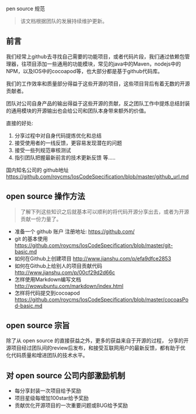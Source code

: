 
pen source 规范

> 该文档根据团队的发展持续维护更新。

## 前言

我们经常上github去寻找自己需要的功能项目，或者代码片段，我们通过依赖包管理器，往项目添加一些通用的功能模块，常见的java中的Maven，nodejs中的NPM，以及IOS中的cocoapod等，也大部分都是基于github代码库。

我们的工作效率和质量部分得益于这些开源的项目，这些项目背后有着无数的开源贡献者。

团队对公司自身产品的输出得益于这些开源的贡献，反之团队工作中提炼总结封装的通用模块的开源输出也会给公司和团队本身带来额外的价值。

直接的好处:   
1. 分享过程中对自身代码提炼优化和总结   
2. 接受使用者的一线反馈，更容易发现潜在的问题   
3. 接受一些列规范审核测试   
4. 指引团队把握最新前言的技术更新反馈 
 等.....

 国内知名公司的 github地址 https://github.com/roycms/IosCodeSpecification/blob/master/github_url.md

## open source 操作方法
> 了解下列这些知识之后就基本可以顺利的将代码开源分享出去，或者为开源贡献一份力量了。

* 准备一个 github 账户 注册地址: https://github.com/
* git 的基本使用 https://github.com/roycms/IosCodeSpecification/blob/master/git-basic.md
* 如何在Github上创建项目 http://www.jianshu.com/p/efa9dfce2853
* 如何在Github上给别人的项目贡献代码 http://www.jianshu.com/p/00cf29d2d66c
* 怎样使用Markdown编写文档 http://wowubuntu.com/markdown/index.html
* 怎样将代码提交到cocoapod https://github.com/roycms/IosCodeSpecification/blob/master/cocoasPod-basic.md

## open source 宗旨

除了从 open source 的直接获益之外，更多的获益来自于开源的过程，
分享的开源项目经过团队间的review后发布，和接受互联网用户的最新反馈，都有助于优化代码质量和增进团队的技术水平。

## 对 open source 公司内部激励机制

* 每分享封装一次项目给予奖励
* 项目星级每增加100star给予奖励
* 贡献优化开源项目的一次重要问题或BUG给予奖励

